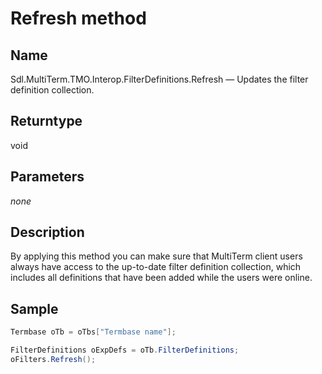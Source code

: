# Refresh method

## Name

Sdl.MultiTerm.TMO.Interop.FilterDefinitions.Refresh —          Updates the filter definition collection.

## Returntype

void

## Parameters
*none*

## Description

By applying this method you can make sure that MultiTerm client users always have access to the up-to-date filter definition collection, which includes all definitions that have been added while the users were online.

## Sample

```cs
Termbase oTb = oTbs["Termbase name"];

FilterDefinitions oExpDefs = oTb.FilterDefinitions;
oFilters.Refresh();
```
